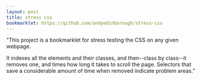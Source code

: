 ```yaml
---
layout: post
title: stress css
bookmarklet: https://github.com/andyedinborough/stress-css
---
```


"This project is a bookmarklet for stress testing the CSS on any given webpage.

It indexes all the elements and their classes, and then--class by class--it removes one, and times how long it takes to scroll the page. Selectors that save a considerable amount of time when removed indicate problem areas."
